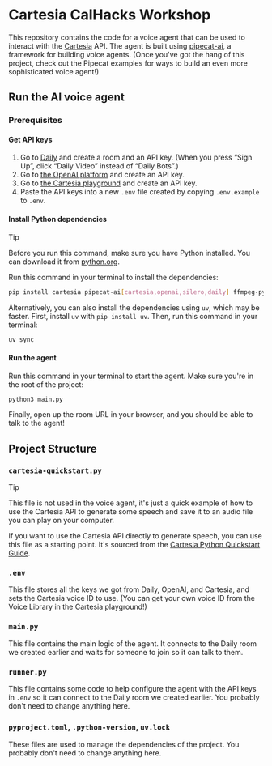 # Cartesia CalHacks Workshop

This repository contains the code for a voice agent that can be used to interact with the [Cartesia](https://cartesia.ai) API. The agent is built using [pipecat-ai](https://github.com/pipecat-ai/pipecat-ai), a framework for building voice agents. (Once you've got the hang of this project, check out the Pipecat examples for ways to build an even more sophisticated voice agent!)

## Run the AI voice agent

### Prerequisites

#### Get API keys

1. Go to [Daily](https://daily.co) and create a room and an API key. (When you press “Sign Up”, click “Daily Video” instead of “Daily Bots”.)
2. Go to [the OpenAI platform](http://platform.openai.com) and create an API key.
3. Go to [the Cartesia playground](http://play.cartesia.ai) and create an API key.
4. Paste the API keys into a new `.env` file created by copying `.env.example` to `.env`.

#### Install Python dependencies

> [!TIP]
> Before you run this command, make sure you have Python installed. You can download it from [python.org](https://www.python.org/downloads/).

Run this command in your terminal to install the dependencies:

```bash
pip install cartesia pipecat-ai[cartesia,openai,silero,daily] ffmpeg-python python-dotenv
```

Alternatively, you can also install the dependencies using `uv`, which may be faster. First, install `uv` with `pip install uv`. Then, run this command in your terminal:

```bash
uv sync
```

#### Run the agent

Run this command in your terminal to start the agent. Make sure you're in the root of the project:

```bash
python3 main.py
```

Finally, open up the room URL in your browser, and you should be able to talk to the agent!

## Project Structure

### `cartesia-quickstart.py`

> [!TIP]
> This file is not used in the voice agent, it's just a quick example of how to use the Cartesia API to generate some speech and save it to an audio file you can play on your computer.

If you want to use the Cartesia API directly to generate speech, you can use this file as a starting point. It's sourced from the [Cartesia Python Quickstart Guide](https://docs.cartesia.ai/get-started/make-an-api-request).

### `.env`

This file stores all the keys we got from Daily, OpenAI, and Cartesia, and sets the Cartesia voice ID to use. (You can get your own voice ID from the Voice Library in the Cartesia playground!)

### `main.py`

This file contains the main logic of the agent. It connects to the Daily room we created earlier and waits for someone to join so it can talk to them.

### `runner.py`

This file contains some code to help configure the agent with the API keys in `.env` so it can connect to the Daily room we created earlier. You probably don't need to change anything here.

### `pyproject.toml`, `.python-version`, `uv.lock`

These files are used to manage the dependencies of the project. You probably don't need to change anything here.
